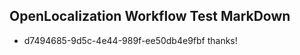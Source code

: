## OpenLocalization Workflow Test MarkDown
* d7494685-9d5c-4e44-989f-ee50db4e9fbf 
thanks!<!--HONumber=Mar16_HO3-->
